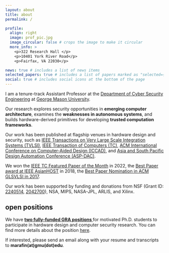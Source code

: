 ```yaml
---
layout: about
title: about
permalink: /

profile:
  align: right
  image: prof_pic.jpg
  image_circular: false # crops the image to make it circular
  more_info: >
    <p>322 Research Hall </p>
    <p>10401 York River Road</p>
    <p>Fairfax, VA 22030</p>

news: true # includes a list of news items
selected_papers: true # includes a list of papers marked as "selected={true}"
social: true # includes social icons at the bottom of the page
---
```

I am a tenure-track Assistant Professor at the [Department of Cyber Security Engineering](https://cybersecurity.gmu.edu) at [George Mason University](https://www.gmu.edu).

Our research explores security opportunities in **emerging computer architecture**, examines the **weaknesses in autonomous systems**, and builds hardware-derived primitives for developing **trusted computation frameworks**.

Our work has been published at flagship venues in hardware design and security, such as [IEEE Transactions on Very Large Scale Integration Systems (TVLSI)](https://tvlsi.ieee.org), [IEEE Transaction of Computers (TC)](https://www.computer.org/csdl/journal/tc), [ACM International Conference on Computer-Aided Design (ICCAD)](https://iccad.com), and [Asia and South Pacific Design Automation Conference (ASP-DAC)](https://www.aspdac.com/).

We won the [IEEE TC Featured Paper of the Month](https://www.computer.org/csdl/journal/tc/misc/14417?title=Multimedia&periodical=IEEE%20Transactions%20on%20Computers) in 2022, the [Best Paper award at IEEE AsianHOST](http://asianhost.org/2022/) in 2018, the [Best Paper Nomination in ACM GLSVLSI in 2017](https://www.glsvlsi.org/archive/glsvlsi17/program.html).

Our work has been supported by funding and donations from NSF (Grant ID: [2240514](https://www.nsf.gov/awardsearch/showAward?AWD_ID=2240514&HistoricalAwards=false), [2042700](https://www.nsf.gov/awardsearch/showAward?AWD_ID=2042700&HistoricalAwards=false)), NSA, MIPS, NASA-JPL, ARLIS, and Xilinx.

## open positions

We have  **<u> two fully-funded GRA positions </u>** for motivated Ph.D. students to participate in hardware design and computer security research. You can find more details about the position [here](assets/pdf/announcement_spire_lab_2.pdf).

If interested, please send an email along with your resume and transcripts to **marafin(at)gmu(dot)edu**.
